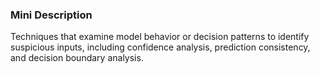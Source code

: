 ### Mini Description

Techniques that examine model behavior or decision patterns to identify suspicious inputs, including confidence analysis, prediction consistency, and decision boundary analysis.
